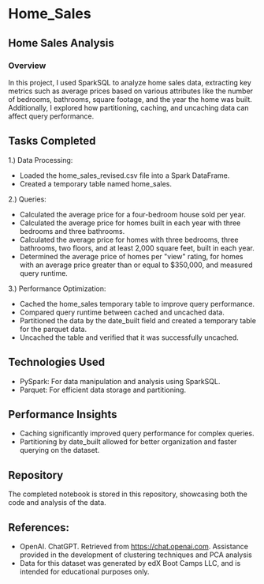 # Home_Sales

## Home Sales Analysis
### Overview
In this project, I used SparkSQL to analyze home sales data, extracting key metrics such as average prices based on various attributes like the number of bedrooms, bathrooms, square footage, and the year the home was built. Additionally, I explored how partitioning, caching, and uncaching data can affect query performance.

## Tasks Completed
1.) Data Processing:

  * Loaded the home_sales_revised.csv file into a Spark DataFrame.
  * Created a temporary table named home_sales.
    
2.) Queries:

  * Calculated the average price for a four-bedroom house sold per year.
  * Calculated the average price for homes built in each year with three bedrooms and three bathrooms.
  * Calculated the average price for homes with three bedrooms, three bathrooms, two floors, and at least 2,000 square feet, built in each year.
  * Determined the average price of homes per "view" rating, for homes with an average price greater than or equal to $350,000, and measured query runtime.
    
3.) Performance Optimization:

  * Cached the home_sales temporary table to improve query performance.
  * Compared query runtime between cached and uncached data.
  * Partitioned the data by the date_built field and created a temporary table for the parquet data.
  * Uncached the table and verified that it was successfully uncached.
    
## Technologies Used
  * PySpark: For data manipulation and analysis using SparkSQL.
  * Parquet: For efficient data storage and partitioning.
    
## Performance Insights
  * Caching significantly improved query performance for complex queries.
  * Partitioning by date_built allowed for better organization and faster querying on the dataset.
    
## Repository
The completed notebook is stored in this repository, showcasing both the code and analysis of the data.

## References:
 * OpenAI. ChatGPT. Retrieved from https://chat.openai.com. Assistance provided in the development of clustering techniques and PCA analysis
 * Data for this dataset was generated by edX Boot Camps LLC, and is intended for educational purposes only.
